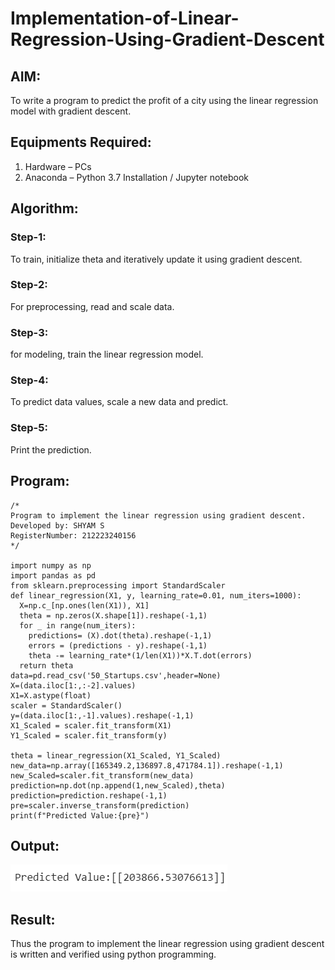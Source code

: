 # Implementation-of-Linear-Regression-Using-Gradient-Descent

## AIM:
To write a program to predict the profit of a city using the linear regression model with gradient descent.

## Equipments Required:
1. Hardware – PCs
2. Anaconda – Python 3.7 Installation / Jupyter notebook

## Algorithm:
### Step-1:
To train, initialize theta and iteratively update it using gradient descent.
### Step-2:
For preprocessing, read and scale data.
### Step-3:
for modeling, train the linear regression model.
### Step-4:
To predict data values, scale a new data and predict.
### Step-5:
Print the prediction.

## Program:
```
/*
Program to implement the linear regression using gradient descent.
Developed by: SHYAM S
RegisterNumber: 212223240156
*/

import numpy as np
import pandas as pd
from sklearn.preprocessing import StandardScaler
def linear_regression(X1, y, learning_rate=0.01, num_iters=1000):
  X=np.c_[np.ones(len(X1)), X1]
  theta = np.zeros(X.shape[1]).reshape(-1,1)
  for _ in range(num_iters):
    predictions= (X).dot(theta).reshape(-1,1)
    errors = (predictions - y).reshape(-1,1)
    theta -= learning_rate*(1/len(X1))*X.T.dot(errors)
  return theta
data=pd.read_csv('50_Startups.csv',header=None)
X=(data.iloc[1:,:-2].values)
X1=X.astype(float)
scaler = StandardScaler()
y=(data.iloc[1:,-1].values).reshape(-1,1)
X1_Scaled = scaler.fit_transform(X1)
Y1_Scaled = scaler.fit_transform(y)

theta = linear_regression(X1_Scaled, Y1_Scaled)
new_data=np.array([165349.2,136897.8,471784.1]).reshape(-1,1)
new_Scaled=scaler.fit_transform(new_data)
prediction=np.dot(np.append(1,new_Scaled),theta)
prediction=prediction.reshape(-1,1)
pre=scaler.inverse_transform(prediction)
print(f"Predicted Value:{pre}")

```

## Output:
![alt text](image.png)

## Result:
Thus the program to implement the linear regression using gradient descent is written and verified using python programming.
